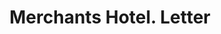 ---
doi: 10.7916/D8B00GX1
date_other: '1880'
date_other_textual: 1880-1889
form: correspondence
genre:
- Letters (correspondence)
name:
- Merchants Hotel
object_in_context_url: https://biggert.cul.columbia.edu/items/view/ave_biggert_00678
subject_hierarchical_geographic:
- St. Paul, Minnesota, United States
subject_name:
- Merchants Hotel
title: Merchants Hotel. Letter
sort_title: Merchants Hotel. Letter
call_number: ave_biggert_00678
coordinates:
- 44.94416666666666,-93.0936111111111
pid: ave_biggert_00678
identifiers: ave_biggert_00678
thumbnail: https://derivativo-2.library.columbia.edu/iiif/2/ldpd:345625/full/!256,256/0/native.jpg
permalink: /biggert/ave_biggert_00678/
layout: iiif-image-page
---